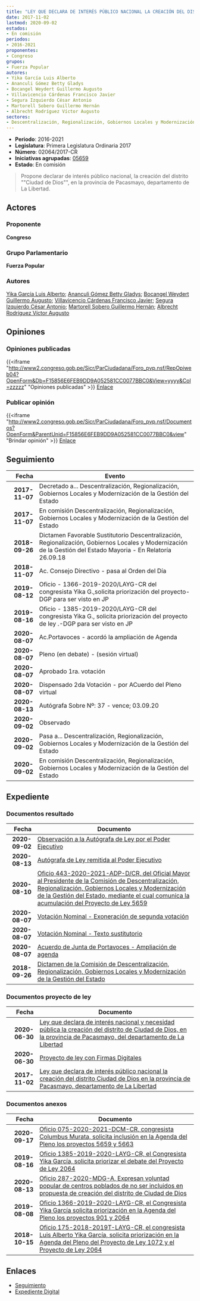 ```yaml
---
title: "LEY QUE DECLARA DE INTERÉS PÚBLICO NACIONAL LA CREACIÓN DEL DISTRITO CIUDAD DE DIOS, EN LA PROVINCIA DE PASCASMAYO, DEPARTAMENTO DE LA LIBERTAD"
date: 2017-11-02
lastmod: 2020-09-02
estados:
- En comisión
periodos:
- 2016-2021
proponentes:
- Congreso
grupos:
- Fuerza Popular
autores:
- Yika García Luis Alberto
- Ananculi Gómez Betty Gladys
- Bocangel Weydert Guillermo Augusto
- Villavicencio Cárdenas Francisco Javier
- Segura Izquierdo César Antonio
- Martorell Sobero Guillermo Hernán
- Albrecht Rodríguez Víctor Augusto
sectores:
- Descentralización, Regionalización, Gobiernos Locales y Modernización de la Gestión del Estado
---
```

- **Periodo**: 2016-2021
- **Legislatura**: Primera Legislatura Ordinaria 2017
- **Número**: 02064/2017-CR
- **Iniciativas agrupadas**: [05659](../../05600/05659)
- **Estado**: En comisión

> Propone declarar de interés público nacional, la creación del distrito ""Ciudad de Dios"", en la provincia de Pacasmayo, departamento de La Libertad.


## Actores

### Proponente

**Congreso**

### Grupo Parlamentario

**Fuerza Popular**

### Autores

[Yika García Luis Alberto](mailto:mailto:lyika@congreso.gob.pe); [Ananculi Gómez Betty Gladys](mailto:mailto:bananculi@congreso.gob.pe); [Bocangel Weydert Guillermo Augusto](mailto:mailto:gbocangel@congreso.gob.pe); [Villavicencio Cárdenas Francisco Javier](mailto:mailto:fvillavicencio@congreso.gob.pe); [Segura Izquierdo César Antonio](mailto:mailto:csegura@congreso.gob.pe); [Martorell Sobero Guillermo Hernán](mailto:mailto:gmartorell@congreso.gob.pe); [Albrecht Rodríguez Víctor Augusto](mailto:mailto:valbrecht@congreso.gob.pe)

## Opiniones

### Opiniones publicadas

{{<iframe "http://www2.congreso.gob.pe/Sicr/ParCiudadana/Foro_pvp.nsf/RepOpiweb04?OpenForm&Db=F15856E6FEB9DD9A052581CC0077BBC0&View=yyyy&Col=zzzzz" "Opiniones publicadas" >}}
[Enlace](http://www2.congreso.gob.pe/Sicr/ParCiudadana/Foro_pvp.nsf/RepOpiweb04?OpenForm&Db=F15856E6FEB9DD9A052581CC0077BBC0&View=yyyy&Col=zzzzz)

### Publicar opinión

{{<iframe "http://www2.congreso.gob.pe/Sicr/ParCiudadana/Foro_pvp.nsf/Documentos?OpenForm&ParentUnid=F15856E6FEB9DD9A052581CC0077BBC0&view" "Brindar opinión" >}}
[Enlace](http://www2.congreso.gob.pe/Sicr/ParCiudadana/Foro_pvp.nsf/Documentos?OpenForm&ParentUnid=F15856E6FEB9DD9A052581CC0077BBC0&view)


## Seguimiento

| Fecha | Evento |
|------:|--------|
| **2017-11-07** | Decretado a... Descentralización, Regionalización, Gobiernos Locales y Modernización de la Gestión del Estado |
| **2017-11-07** | En comisión Descentralización, Regionalización, Gobiernos Locales y Modernización de la Gestión del Estado |
| **2018-09-26** | Dictamen Favorable Sustitutorio Descentralización, Regionalización, Gobiernos Locales y Modernización de la Gestión del Estado Mayoria - En Relatoría 26.09.18 |
| **2018-11-07** | Ac. Consejo Directivo - pasa al Orden del Día |
| **2019-08-12** | Oficio - 1366-2019-2020/LAYG-CR del congresista Yika G.,solicita priorización del proyecto-DGP para ser visto en JP |
| **2019-08-16** | Oficio - 1385-2019-2020/LAYG-CR del congresista Yika G., solicita priorización del proyecto de ley .-DGP para ser visto en JP |
| **2020-08-07** | Ac.Portavoces - acordó la ampliación de Agenda |
| **2020-08-07** | Pleno (en debate) - (sesión virtual) |
| **2020-08-07** | Aprobado 1ra. votación |
| **2020-08-07** | Dispensado 2da Votación - por ACuerdo del Pleno virtual |
| **2020-08-13** | Autógrafa Sobre Nº: 37 - vence; 03.09.20 |
| **2020-09-02** | Observado |
| **2020-09-02** | Pasa a... Descentralización, Regionalización, Gobiernos Locales y Modernización de la Gestión del Estado |
| **2020-09-02** | En comisión Descentralización, Regionalización, Gobiernos Locales y Modernización de la Gestión del Estado |

## Expediente

### Documentos resultado

| Fecha | Documento |
|------:|-----------|
| **2020-09-02** | [Observación a la Autógrafa de Ley por el Poder Ejecutivo](http://www.leyes.congreso.gob.pe/Documentos/2016_2021/Observacion_a_la_Autografa/OBAU0206420200902.pdf) |
| **2020-08-13** | [Autógrafa de Ley remitida al Poder Ejecutivo](http://www.leyes.congreso.gob.pe/Documentos/2016_2021/Autografas/Ley_y_de_Resolucion_Legislativa/AU0206420200813.pdf) |
| **2020-08-10** | [Oficio 443-2020-2021-ADP-D/CR, del Oficial Mayor al Presidente de la Comisión de Descentralización, Regionalización, Gobiernos Locales y Modernización de la Gestión del Estado, mediante el cual comunica la acumulación del Proyecto de Ley 5659](http://www.leyes.congreso.gob.pe/Documentos/2016_2021/Oficios/Oficialia_Mayor/OFICIO-443-2020-2021-ADP-D-CR.pdf) |
| **2020-08-07** | [Votación Nominal - Exoneración de segunda votación](http://www.leyes.congreso.gob.pe/Documentos/2016_2021/Asistencia_y_Votacion/Proyectos_de_Ley/Votacion_Nominal/VNESV02064-20200807.pdf) |
| **2020-08-07** | [Votación Nominal - Texto sustitutorio](http://www.leyes.congreso.gob.pe/Documentos/2016_2021/Asistencia_y_Votacion/Proyectos_de_Ley/Votacion_Nominal/VNTS02064-20200807.pdf) |
| **2020-08-07** | [Acuerdo de Junta de Portavoces - Ampliación de agenda](http://www.leyes.congreso.gob.pe/Documentos/2016_2021/Acuerdos/Junta_Portavoces/AJP0206420200807.pdf) |
| **2018-09-26** | [Dictamen de la Comisión de Descentralización, Regionalización, Gobiernos Locales y Modernización de la Gestión del Estado](http://www.leyes.congreso.gob.pe/Documentos/2016_2021/Dictamenes/Proyectos_de_Ley/02064DC08MAY20180926.PDF) |

### Documentos proyecto de ley

| Fecha | Documento |
|------:|-----------|
| **2020-06-30** | [Ley que declara de interés nacional y necesidad pública la creación del distrito de Ciudad de Dios, en la provincia de Pacasmayo, del departamento de La Libertad](http://www.leyes.congreso.gob.pe/Documentos/2016_2021/Proyectos_de_Ley_y_de_Resoluciones_Legislativas/PL05659-20200630.pdf) |
| **2020-06-30** | [Proyecto de ley con Firmas Digitales](http://www.leyes.congreso.gob.pe/Documentos/2016_2021/Proyectos_de_Ley_y_de_Resoluciones_Legislativas/Proyectos_Firmas_digitales/PL05659.pdf) |
| **2017-11-02** | [Ley que declara de interés público nacional la creación del distrito Ciudad de Dios en la provincia de Pacasmayo, departamento de La Libertad](http://www.leyes.congreso.gob.pe/Documentos/2016_2021/Proyectos_de_Ley_y_de_Resoluciones_Legislativas/PL0206420171102.PDF) |

### Documentos anexos

| Fecha | Documento |
|------:|-----------|
| **2020-09-17** | [Oficio 075-2020-2021-DCM-CR, congresista Columbus Murata, solicita inclusión en la Agenda del Pleno los proyectos 5659 y 5663](http://www.leyes.congreso.gob.pe/Documentos/2016_2021/Oficios/Congresistas/OFICIO-075-2020-2021-DCM-CR.pdf) |
| **2019-08-16** | [Oficio 1385-2019-2020-LAYG-CR, el Congresista Yika García, solicita priorizar el debate del Proyecto de Ley 2064](http://www.leyes.congreso.gob.pe/Documentos/2016_2021/Oficios/Congresistas/OFICIO-1385-2019-2020-LAYG-CR.pdf) |
| **2020-08-13** | [Oficio 287-2020-MDG-A, Expresan voluntad popular de centros poblados de no ser incluidos en propuesta de creación del distrito de Ciudad de Dios](http://www.leyes.congreso.gob.pe/Documentos/2016_2021/Oficios/Otras_Instituciones/OFICIO-287-2020-MDG-A.pdf) |
| **2019-08-08** | [Oficio 1366-2019-2020-LAYG-CR, el Congresista Yika García solicita priorización en la Agenda del Pleno los proyectos 901 y 2064](http://www.leyes.congreso.gob.pe/Documentos/2016_2021/Oficios/Congresistas/OFICIO-1366-2019-2020-LAYG-CR.pdf) |
| **2018-10-15** | [Oficio 175-2018-2019T-LAYG-CR, el congresista Luis Alberto Yika García, solicita priorización en la Agenda del Pleno del Proyecto de Ley 1072 y el Proyecto de Ley 2064](http://www.leyes.congreso.gob.pe/Documentos/2016_2021/Oficios/Congresistas/OFICIO-175-2018-2019T-LAYG-CR.PDF) |

## Enlaces

- [Seguimiento](http://www2.congreso.gob.pe/Sicr/TraDocEstProc/CLProLey2016.nsf/f7fff46988ca05b1052578e100829cc7/8454b67555f11148052581cc00650b8e?OpenDocument)
- [Expediente Digital](http://www2.congreso.gob.pe/Sicr/TraDocEstProc/CLProLey2016.nsf/f7fff46988ca05b1052578e100829cc7/8454b67555f11148052581cc00650b8e?OpenDocument&Click=05257FB7005EB655.eb71d0cf91d8294e05256cdf006b5706/$Body/0.1C6C)

